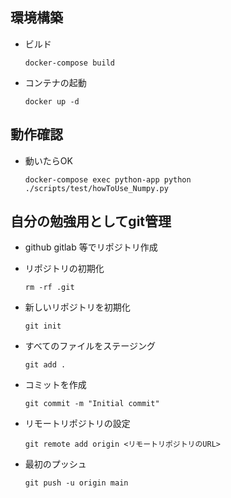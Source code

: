 ## 環境構築

- ビルド
    ```
    docker-compose build
    ```
- コンテナの起動
    ```
    docker up -d
    ```

## 動作確認

- 動いたらOK
    ```
    docker-compose exec python-app python ./scripts/test/howToUse_Numpy.py
    ```

## 自分の勉強用としてgit管理
- github gitlab 等でリポジトリ作成
- リポジトリの初期化
    ```
    rm -rf .git
    ```
- 新しいリポジトリを初期化
    ```
    git init
    ```
- すべてのファイルをステージング
    ```
    git add .
    ```
- コミットを作成
    ```
    git commit -m "Initial commit"
    ```
- リモートリポジトリの設定
    ```
    git remote add origin <リモートリポジトリのURL>
    ```

- 最初のプッシュ
    ```
    git push -u origin main
    ```
